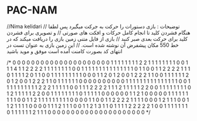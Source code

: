 # PAC-NAM
//Nima kelidari
// توضیحات : بازی دستورات را حرکت به جرکت میگیرد پس لطفا هنگام فشردن کلید تا انجام کامل حرکات و افکت های صورتی
// و تصویری برای فشردن کلید برای حرکت بعدی صبر کنید
//  بازی از فایل متنی زمین بازی را دریافت میکند که در خط 550 مکان پیشفرض آن نوشته شده است.
// این زمین بازی به عنوان تست در انتهای کد بصورت کامنت آمده است موفق و موید باشید

/*
0 0 0 0 0 0 0 0 0 0 0 0 0 0 0 0 0 0 0 0
0 1 1 1 1 1 1 1 1 2 2 1 1 1 1 1 1 1 1 0
0 1 1 1 4 1 1 2 2 2 2 1 1 1 1 1 1 1 1 0
0 1 1 1 1 1 1 1 1 1 1 1 1 1 1 1 0 1 1 0
0 1 1 2 2 2 2 1 1 1 0 1 1 1 1 2 0 1 1 0
0 1 1 1 1 1 1 1 1 1 0 0 0 1 1 2 0 1 2 0
0 1 2 2 2 1 1 0 0 1 1 1 1 1 1 2 0 1 2 0
0 1 2 2 2 1 1 0 1 1 1 1 1 1 0 0 0 0 0 0
0 0 0 0 1 1 1 1 1 1 1 1 1 1 1 1 1 1 1 0
0 1 1 1 1 1 1 1 1 1 1 2 2 2 1 1 1 1 1 0
0 1 1 1 2 2 2 2 1 1 1 2 1 1 1 1 1 2 2 0
0 1 1 1 1 1 1 1 1 0 1 2 1 1 1 1 1 2 2 0
0 1 1 1 1 1 1 1 1 0 1 1 1 1 1 0 0 0 0 0
0 1 1 2 1 0 0 0 0 0 1 1 1 1 1 1 1 1 1 0
0 1 1 2 1 1 1 1 1 1 1 1 1 0 0 0 0 1 1 0
0 1 1 2 2 2 2 1 1 1 1 0 0 0 1 2 1 1 1 0
0 1 1 2 1 1 1 1 0 0 0 0 1 1 1 2 1 1 1 0
0 1 1 2 1 3 1 1 0 1 1 1 1 2 2 2 2 2 1 0
0 1 1 1 1 1 1 1 0 1 1 1 1 1 1 2 1 1 1 0
0 0 0 0 0 0 0 0 0 0 0 0 0 0 0 0 0 0 0 0
*/
